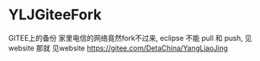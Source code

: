 # YLJGiteeFork
GITEE上的备份 家里电信的网络竟然fork不过来, eclipse 不能 pull 和 push, 见website
那就 见website https://gitee.com/DetaChina/YangLiaoJing

